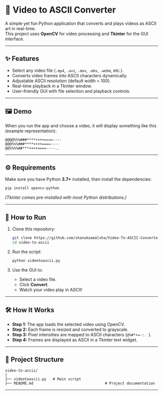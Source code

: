 # 🎥 Video to ASCII Converter  

A simple yet fun Python application that converts and plays videos as ASCII art in real-time.  
This project uses **OpenCV** for video processing and **Tkinter** for the GUI interface.  

---

## ✨ Features  
- Select any video file (`.mp4`, `.avi`, `.mov`, `.mkv`, `.webm`, etc.).  
- Converts video frames into ASCII characters dynamically.  
- Adjustable ASCII resolution (default width = 100).  
- Real-time playback in a Tkinter window.  
- User-friendly GUI with file selection and playback controls.  

---

## 🖼️ Demo  
When you run the app and choose a video, it will display something like this (example representation):  

```
@@@@%%%###****++++====----
@@@%%%###****++++====----
@@%%%%##***++++====----..
```

---

## ⚙️ Requirements  
Make sure you have Python **3.7+** installed, then install the dependencies:  

```bash
pip install opencv-python
```

*(Tkinter comes pre-installed with most Python distributions.)*  

---

## 🚀 How to Run  

1. Clone this repository:  
   ```bash
   git clone https://github.com/shanukaamalsha/Video-To-ASCII-Converter.git
   cd video-to-ascii
   ```

2. Run the script:  
   ```bash
   python videotoascii.py
   ```

3. Use the GUI to:  
   - Select a video file.  
   - Click **Convert**.  
   - Watch your video play in ASCII!  

---

## 🛠️ How It Works  
- **Step 1:** The app loads the selected video using OpenCV.  
- **Step 2:** Each frame is resized and converted to grayscale.  
- **Step 3:** Pixel intensities are mapped to ASCII characters (`@%#*+=-:. `).  
- **Step 4:** Frames are displayed as ASCII in a Tkinter text widget.  

---

## 📂 Project Structure  

```
video-to-ascii/
│
├── videotoascii.py   # Main script
├── README.md                                 # Project documentation
```

---

